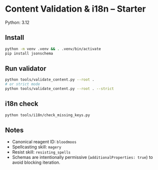 # Content Validation & i18n – Starter

Python: 3.12

## Install
```bash
python -m venv .venv && . .venv/bin/activate
pip install jsonschema
```

## Run validator
```bash
python tools/validate_content.py --root .
# or strict mode
python tools/validate_content.py --root . --strict
```

## i18n check
```bash
python tools/i18n/check_missing_keys.py
```

## Notes
- Canonical reagent ID: `bloodmoos`
- Spellcasting skill: `magery`
- Resist skill: `resisting_spells`
- Schemas are intentionally permissive (`additionalProperties: true`) to avoid blocking iteration.

